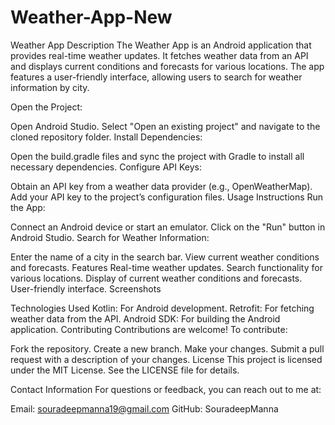# Weather-App-New
Weather App
Description
The Weather App is an Android application that provides real-time weather updates. It fetches weather data from an API and displays current conditions and forecasts for various locations. The app features a user-friendly interface, allowing users to search for weather information by city.


Open the Project:

Open Android Studio.
Select "Open an existing project" and navigate to the cloned repository folder.
Install Dependencies:

Open the build.gradle files and sync the project with Gradle to install all necessary dependencies.
Configure API Keys:

Obtain an API key from a weather data provider (e.g., OpenWeatherMap).
Add your API key to the project’s configuration files.
Usage Instructions
Run the App:

Connect an Android device or start an emulator.
Click on the "Run" button in Android Studio.
Search for Weather Information:

Enter the name of a city in the search bar.
View current weather conditions and forecasts.
Features
Real-time weather updates.
Search functionality for various locations.
Display of current weather conditions and forecasts.
User-friendly interface.
Screenshots

Technologies Used
Kotlin: For Android development.
Retrofit: For fetching weather data from the API.
Android SDK: For building the Android application.
Contributing
Contributions are welcome! To contribute:

Fork the repository.
Create a new branch.
Make your changes.
Submit a pull request with a description of your changes.
License
This project is licensed under the MIT License. See the LICENSE file for details.

Contact Information
For questions or feedback, you can reach out to me at:

Email: souradeepmanna19@gmail.com
GitHub: SouradeepManna
